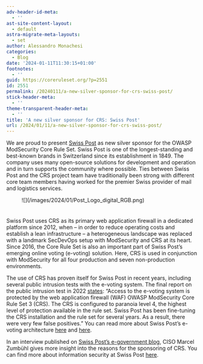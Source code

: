 ```yaml
---
adv-header-id-meta:
  - ''
ast-site-content-layout:
  - default
astra-migrate-meta-layouts:
  - set
author: Alessandro Monachesi
categories:
  - Blog
date: '2024-01-11T11:30:15+01:00'
footnotes:
  - ''
guid: https://coreruleset.org/?p=2551
id: 2551
permalink: /20240111/a-new-silver-sponsor-for-crs-swiss-post/
stick-header-meta:
  - ''
theme-transparent-header-meta:
  - ''
title: 'A new silver sponsor for CRS: Swiss Post'
url: /2024/01/11/a-new-silver-sponsor-for-crs-swiss-post/
---
```



We are proud to present [Swiss Post](https://swisspost.ch) as new silver sponsor for the OWASP ModSecurity Core Rule Set. Swiss Post is one of the longest-standing and best-known brands in Switzerland since its establishment in 1849. The company uses many open-source solutions for development and operation and in turn supports the community where possible. Ties between Swiss Post and the CRS project team have traditionally been strong with different core team members having worked for the premier Swiss provider of mail and logistics services.

<figure class="wp-block-image aligncenter size-full is-resized">![](/images/2024/01/Post_Logo_digital_RGB.png)</figure><div aria-hidden="true" class="wp-block-spacer" style="height:23px"></div>Swiss Post uses CRS as its primary web application firewall in a dedicated platform since 2012, when – in order to reduce operating costs and establish a lean infrastructure – a heterogeneous landscape was replaced with a landmark SecDevOps setup with ModSecurity and CRS at its heart. Since 2016, the Core Rule Set is also an important part of Swiss Post’s emerging online voting (e-voting) solution. Here, CRS is used in conjunction with ModSecurity for all four production and seven non-production environments.

The use of CRS has proven itself for Swiss Post in recent years, including several public intrusion tests with the e-voting system. The final report on the public intrusion test in 2022 [states](https://gitlab.com/swisspost-evoting/e-voting/e-voting-documentation/-/blob/master/Reports/PublicIntrusionTest/PIT_FinalReport_SwissPost_2022_EN.pdf): “Access to the e-voting system is protected by the web application firewall (WAF) OWASP ModSecurity Core Rule Set 3 (CRS). The CRS is configured to paranoia level 4, the highest level of protection available in the rule set. Swiss Post has been fine-tuning the CRS installation and the rule set for several years. As a result, there were very few false positives.” You can read more about Swiss Post’s e-voting architecture [here](https://gitlab.com/swisspost-evoting/e-voting/e-voting-documentation/-/blob/master/Operations/Infrastructure%20whitepaper%20of%20the%20Swiss%20Post%20voting%20system.md?ref_type=heads#access-layer-reverse-proxies) and [here](https://gitlab.com/swisspost-evoting/e-voting/e-voting-documentation/-/blob/master/Operations/ModSecurity-CRS-Tuning-Concept.md?ref_type=heads).

In an interview published on [Swiss Post’s e-government blog](https://digital-solutions.post.ch/en/e-government/blog/from-bug-bounty-programmes-to-open-source-solutions-and-quantum-computers-what-will-2024-look-like-for-cybersecurity), CISO Marcel Zumbühl gives more insight into the reasons for the sponsoring of CRS. You can find more about information security at Swiss Post [here](https://www.post.ch/en/about-us/responsibility/information-security-at-swiss-post).